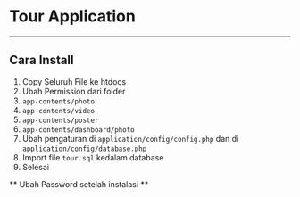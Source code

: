 # Tour Application
---

## Cara Install
1. Copy Seluruh File ke htdocs
2. Ubah Permission dari folder
3. `` app-contents/photo ``
4. `` app-contents/video ``
5. `` app-contents/poster ``
6. `` app-contents/dashboard/photo ``
7. Ubah pengaturan di `` application/config/config.php `` dan di `` application/config/database.php ``
8. Import file `` tour.sql `` kedalam database
9. Selesai

** Ubah Password setelah instalasi **
